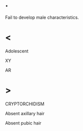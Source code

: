# .

Fail to develop male characteristics.

# <

Adolescent

XY

AR

# >

CRYPTORCHIDISM

Absent axillary hair

Absent pubic hair

